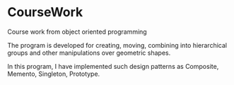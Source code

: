 # CourseWork
Course work from object oriented programming

The program is developed for creating, moving, combining into hierarchical groups and other manipulations over geometric shapes.

In this program, I have implemented such design patterns as Composite, Memento, Singleton, Prototype.
